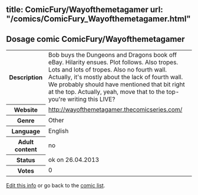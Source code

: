 title: ComicFury/Wayofthemetagamer
url: "/comics/ComicFury_Wayofthemetagamer.html"
---
Dosage comic ComicFury/Wayofthemetagamer
-----------------------------------------

<p id="msg"></p>
<script type="text/javascript">
if (window.location.search === '?edit_info_mail=sent_ok') {
  var elem = document.getElementById("msg");
  elem.innerHTML = 'Edited information sucessfully sent.';
  elem.className = 'ok';
}
</script>
<table class="comicinfo">
<tr>
<th>Description</th><td>Bob buys the Dungeons and Dragons book off eBay. Hilarity ensues. Plot follows. Also tropes. Lots and lots of tropes. Also no fourth wall. Actually, it's mostly about the lack of fourth wall. We probably should have mentioned that bit right at the top. Actually, yeah, move that to the top- you're writing this LIVE?</td>
</tr>
<tr>
<th>Website</th><td><a href="http://wayofthemetagamer.thecomicseries.com/">http://wayofthemetagamer.thecomicseries.com/</a></td>
</tr>
<tr>
<th>Genre</th><td>Other</td>
</tr>
<tr>
<th>Language</th><td>English</td>
</tr>
<tr>
<th>Adult content</th><td>no</td>
</tr>
<tr>
<th>Status</th><td>ok on 26.04.2013</td>
</tr>
<tr>
<th>Votes</th><td>0</td>
</tr>
</table>

[Edit this info](ComicFury_Wayofthemetagamer_edit.html) or go back to the [comic list](../comic-index.html).
